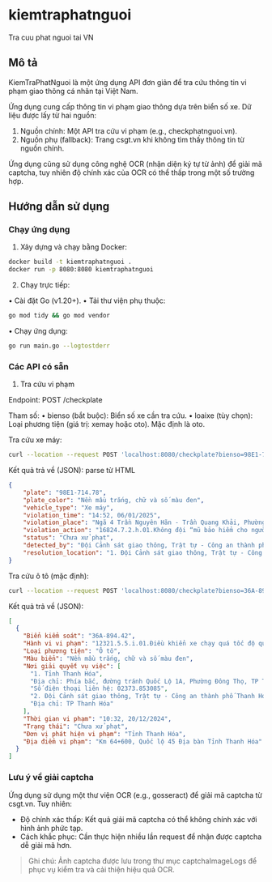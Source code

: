 # kiemtraphatnguoi

Tra cuu phat nguoi tai VN

## Mô tả

KiemTraPhatNguoi là một ứng dụng API đơn giản để tra cứu thông tin vi phạm giao thông cá nhân tại Việt Nam.

Ứng dụng cung cấp thông tin vi phạm giao thông dựa trên biển số xe. Dữ liệu được lấy từ hai nguồn:
  1. Nguồn chính: Một API tra cứu vi phạm (e.g., checkphatnguoi.vn).
  2. Nguồn phụ (fallback): Trang csgt.vn khi không tìm thấy thông tin từ nguồn chính.

Ứng dụng cũng sử dụng công nghệ OCR (nhận diện ký tự từ ảnh) để giải mã captcha, tuy nhiên độ chính xác của OCR có thể thấp trong một số trường hợp.

## Hướng dẫn sử dụng

### Chạy ứng dụng

1. Xây dựng và chạy bằng Docker:

```bash
docker build -t kiemtraphatnguoi .
docker run -p 8080:8080 kiemtraphatnguoi
```

2. Chạy trực tiếp:
  
•	Cài đặt Go (v1.20+).
•	Tải thư viện phụ thuộc:


```bash
go mod tidy && go mod vendor
```
	
•	Chạy ứng dụng:

```bash
go run main.go --logtostderr
```

### Các API có sẵn

1. Tra cứu vi phạm

Endpoint: POST /checkplate

Tham số:
	•	bienso (bắt buộc): Biển số xe cần tra cứu.
	•	loaixe (tùy chọn): Loại phương tiện (giá trị: xemay hoặc oto). Mặc định là oto.

Tra cứu xe máy:

```bash
curl --location --request POST 'localhost:8080/checkplate?bienso=98E1-714.78&loaixe=xemay'
```

Kết quả trả về (JSON): parse từ HTML

```json
{
    "plate": "98E1-714.78",
    "plate_color": "Nền mầu trắng, chữ và số màu đen",
    "vehicle_type": "Xe máy",
    "violation_time": "14:52, 06/01/2025",
    "violation_place": "Ngã 4 Trần Nguyên Hãn - Trần Quang Khải, Phường Thọ Xương, Thành phố Bắc Giang, Tỉnh Bắc Giang",
    "violation_action": "16824.7.2.h.01.Không đội “mũ bảo hiểm cho người đi mô tô, xe máy” khi điều khiển xe tham gia giao thông trên đường bộ",
    "status": "Chưa xử phạt",
    "detected_by": "Đội Cảnh sát giao thông, Trật tự - Công an thành phố Bắc Giang - Tỉnh Bắc Giang",
    "resolution_location": "1. Đội Cảnh sát giao thông, Trật tự - Công an thành phố Bắc Giang - Tỉnh Bắc Giang\nĐịa chỉ: số 384 đường Xương Giang, phường Ngô Quyền\nSố điện thoại liên hệ: 0911595121\n2. Đội Cảnh sát giao thông, Trật tự - Công an huyện Lục Ngạn - Tỉnh Bắc Giang\nĐịa chỉ: huyện Lục Ngạn"
}
```


Tra cứu ô tô (mặc định):

```bash
curl --location --request POST 'localhost:8080/checkplate?bienso=36A-894.42'
```

Kết quả trả về (JSON):

```json
[
  {
    "Biển kiểm soát": "36A-894.42",
    "Hành vi vi phạm": "12321.5.5.i.01.Điều khiển xe chạy quá tốc độ quy định từ 10 km/h đến 20 km/h",
    "Loại phương tiện": "Ô tô",
    "Màu biển": "Nền mầu trắng, chữ và số màu đen",
    "Nơi giải quyết vụ việc": [
      "1. Tỉnh Thanh Hóa",
      "Địa chỉ: Phía bắc, đường tránh Quốc Lộ 1A, Phường Đông Thọ, TP Thanh Hóa",
      "Số điện thoại liên hệ: 02373.853085",
      "2. Đội Cảnh sát giao thông, Trật tự - Công an thành phố Thanh Hóa - Tỉnh Thanh Hóa",
      "Địa chỉ: TP Thanh Hóa"
    ],
    "Thời gian vi phạm": "10:32, 20/12/2024",
    "Trạng thái": "Chưa xử phạt",
    "Đơn vị phát hiện vi phạm": "Tỉnh Thanh Hóa",
    "Địa điểm vi phạm": "Km 64+600, Quốc lộ 45 Địa bàn Tỉnh Thanh Hóa"
  }
]
```

### Lưu ý về giải captcha

Ứng dụng sử dụng một thư viện OCR (e.g., gosseract) để giải mã captcha từ csgt.vn. Tuy nhiên:

- Độ chính xác thấp: Kết quả giải mã captcha có thể không chính xác với hình ảnh phức tạp.
- Cách khắc phục: Cần thực hiện nhiều lần request để nhận được captcha dễ giải mã hơn.

> Ghi chú: Ảnh captcha được lưu trong thư mục captchaImageLogs để phục vụ kiểm tra và cải thiện hiệu quả OCR.
